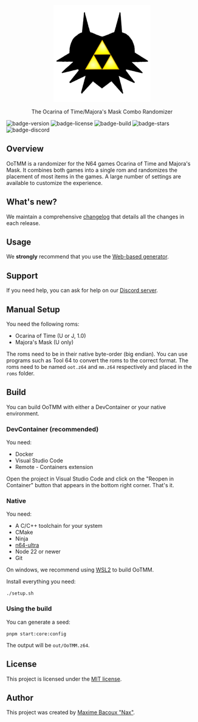<p align="center">
  <img alt="OoTMM Logo" with="256" height="256" src="https://raw.githubusercontent.com/OoTMM/OoTMM/master/packages/web/src/assets/logo.png"/>
  <p align="center">The Ocarina of Time/Majora's Mask Combo Randomizer</p>
</p>

![badge-version](https://img.shields.io/github/v/tag/OoTMM/OoTMM?label=version&sort=semver)
![badge-license](https://img.shields.io/github/license/OoTMM/OoTMM)
![badge-build](https://img.shields.io/github/actions/workflow/status/OoTMM/OoTMM/ci.yml?branch=develop)
![badge-stars](https://img.shields.io/github/stars/OoTMM/OoTMM)
![badge-discord](https://discordapp.com/api/guilds/1004394204992118935/widget.png?style=shield)

## Overview

OoTMM is a randomizer for the N64 games Ocarina of Time and Majora's Mask.
It combines both games into a single rom and randomizes the placement of most items in the games.
A large number of settings are available to customize the experience.

## What's new?

We maintain a comprehensive [changelog](CHANGELOG.md) that details all the changes in each release.

## Usage

We **strongly** recommend that you use the [Web-based generator](https://ootmm.com).

## Support

If you need help, you can ask for help on our [Discord server](https://discord.gg/4QdtPBP6wf).

## Manual Setup

You need the following roms:

 * Ocarina of Time (U or J, 1.0)
 * Majora's Mask (U only)

The roms need to be in their native byte-order (big endian). You can use programs such as Tool 64 to convert the roms to the correct format.
The roms need to be named `oot.z64` and `mm.z64` respectively and placed in the `roms` folder.

## Build

You can build OoTMM with either a DevContainer or your native environment.

### DevContainer (recommended)

You need:

 * Docker
 * Visual Studio Code
 * Remote - Containers extension

Open the project in Visual Studio Code and click on the "Reopen in Container" button that appears in the bottom right corner.
That's it.

### Native

You need:

 * A C/C++ toolchain for your system
 * CMake
 * Ninja
 * [n64-ultra](https://github.com/glankk/n64)
 * Node 22 or newer
 * Git

On windows, we recommend using [WSL2](https://learn.microsoft.com/en-us/windows/wsl/install) to build OoTMM.

Install everything you need:

    ./setup.sh

### Using the build

You can generate a seed:

    pnpm start:core:config

The output will be `out/OoTMM.z64`.

## License

This project is licensed under the [MIT license](LICENSE).

## Author

This project was created by [Maxime Bacoux "Nax"](https://github.com/Nax).
